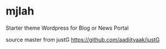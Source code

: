 # mjlah
Starter theme Wordpress for Blog or News Portal

source master from
justG
https://github.com/aadiityaak/justG
